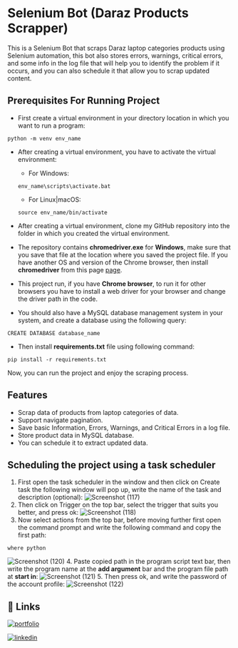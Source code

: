 
# Selenium Bot (Daraz Products Scrapper)

This is a Selenium Bot that scraps Daraz laptop categories products using Selenium automation, this bot also stores errors, warnings, critical errors, and some info in the log file that will help you to identify the problem if it occurs, and you can also schedule it that allow you to scrap updated content.



## Prerequisites For Running Project

* First create a virtual environment in your directory location in which you want to run a program:
```
python -m venv env_name
```
* After creating a virtual environment, you have to activate the virtual environment:
    - For Windows:
    ```
    env_name\scripts\activate.bat
    ```
    - For Linux|macOS:
    ```
    source env_name/bin/activate
    ```
* After creating a virtual environment, clone my GitHub repository into the folder in which you created the virtual environment.
* The repository contains **chromedriver.exe** for **Windows**, make sure that you save that file at the location where you saved the project file. If you have another OS and version of the Chrome browser, then install **chromedriver** from this page [page](https://chromedriver.chromium.org/downloads).

* This project run, if you have **Chrome browser**, to run it for other browsers you have to install a web driver for your browser and change the driver path in the code.
* You should also have a MySQL database management system in your system, and create a database using the following query:
```
CREATE DATABASE database_name
```
* Then install **requirements.txt** file using following command:
```
pip install -r requirements.txt
```

Now, you can run the project and enjoy the scraping process.

## Features

- Scrap data of products from laptop categories of data.
- Support navigate pagination.
- Save basic Information, Errors, Warnings, and Critical Errors in a log file. 
- Store product data in MySQL database.
- You can schedule it to extract updated data.


## Scheduling the project using a task scheduler
1. First open the task scheduler in the window and then click on Create task the following window will pop up, write the name of the task and description (optional):
![Screenshot (117)](https://github.com/mTalha-1/Selenium_Bot_web_scraping/assets/121819520/f5d7fc3b-b0ca-4937-971d-e3487998e4ac)
2. Then click on Trigger on the top bar, select the trigger that suits you better, and press ok:
![Screenshot (118)](https://github.com/mTalha-1/Selenium_Bot_web_scraping/assets/121819520/98c7856b-7bfd-4e5a-88e7-81f282ad7361)
3. Now select actions from the top bar, before moving further first open the command prompt and write the following command and copy the first path:
```
where python
```
![Screenshot (120)](https://github.com/mTalha-1/Selenium_Bot_web_scraping/assets/121819520/7f51368a-0496-4aa9-bf4d-836c1d528c60)
4. Paste copied path in the program script text bar, then write the program name at the **add argument** bar and the program file path at **start in**:
![Screenshot (121)](https://github.com/mTalha-1/Selenium_Bot_web_scraping/assets/121819520/e669dd17-9c43-41a9-b7d4-6cfbb336f489)
5. Then press ok, and  write the password of the account profile:
![Screenshot (122)](https://github.com/mTalha-1/Selenium_Bot_web_scraping/assets/121819520/b51493fd-8724-439f-8536-630120107104)
## 🔗 Links
[![portfolio](https://img.shields.io/badge/my_portfolio-000?style=for-the-badge&logo=ko-fi&logoColor=white)](https://www.novypro.com/profile_projects/m-talhaasif-shazad)

[![linkedin](https://img.shields.io/badge/linkedin-0A66C2?style=for-the-badge&logo=linkedin&logoColor=white)](https://www.linkedin.com/in/muhammadtalha0a1/)

